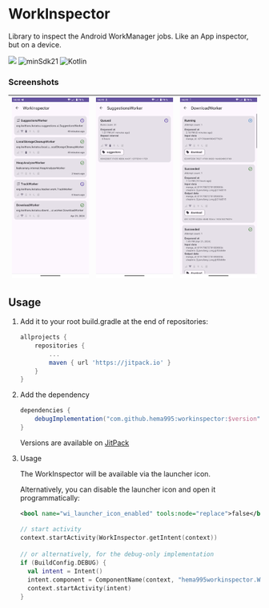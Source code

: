 # WorkInspector

Library to inspect the Android WorkManager jobs. Like an App inspector, but on a device. 

[![](https://jitpack.io/v/hema995/workinspector.svg)](https://jitpack.io/#hema995/workinspector) ![minSdk21](https://img.shields.io/badge/minSdk-21-red) ![Kotlin](https://img.shields.io/github/languages/top/koitharu/workinspector)

### Screenshots

| ![](https://github.com/Koitharu/WorkInspector/raw/master/metadata/images/0.png) | ![](https://github.com/Koitharu/WorkInspector/raw/master/metadata/images/1.png) | ![](https://github.com/Koitharu/WorkInspector/raw/master/metadata/images/2.png) |
|---------------------------------------------------------------------------------|---------------------------------------------------------------------------------|---------------------------------------------------------------------------------|

## Usage

1. Add it to your root build.gradle at the end of repositories:

   ```groovy
   allprojects {
	   repositories {
		   ...
		   maven { url 'https://jitpack.io' }
	   }
   }
   ```

2. Add the dependency

    ```groovy
    dependencies {
        debugImplementation("com.github.hema995:workinspector:$version")
    }
    ```

   Versions are available on [JitPack](https://jitpack.io/#hema995/workinspector)

3. Usage

   The WorkInspector will be available via the launcher icon.

   Alternatively, you can disable the launcher icon and open it programmatically:

   ```xml
   <bool name="wi_launcher_icon_enabled" tools:node="replace">false</bool>
   ```

   ```kotlin
   // start activity
   context.startActivity(WorkInspector.getIntent(context))

   // or alternatively, for the debug-only implementation
   if (BuildConfig.DEBUG) {
     val intent = Intent()
     intent.component = ComponentName(context, "hema995workinspector.WorkInspectorActivity")
     context.startActivity(intent)
   }
   ```
